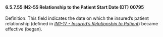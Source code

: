 #### 6.5.7.55 IN2-55 Relationship to the Patient Start Date (DT) 00795

Definition: This field indicates the date on which the insured’s patient relationship (defined in [_IN1-17 - Insured’s Relationship to Patient_](#in1-17-insureds-relationship-to-patient-cwe-00442)) became effective (began).
